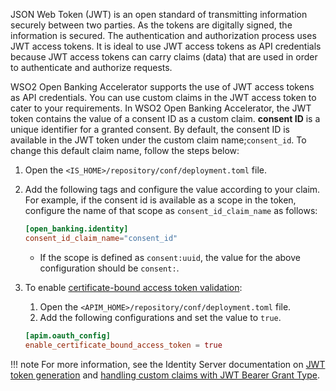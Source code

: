 JSON Web Token (JWT) is an open standard of transmitting information securely between two parties. As the tokens 
are digitally signed, the information is secured. The authentication and authorization process uses JWT access tokens. 
It is ideal to use JWT access tokens as API credentials because JWT access tokens can carry claims (data) that are used 
in order to authenticate and authorize requests.

WSO2 Open Banking Accelerator supports the use of JWT access tokens as API credentials. You can use custom claims in the 
JWT access token to cater to your requirements. In WSO2 Open Banking Accelerator, the JWT token contains the value of a 
consent ID as a custom claim. **consent ID** is a unique identifier for a granted consent. By default, the consent ID is 
available in the JWT token under the custom claim name;`consent_id`. To change this default claim name, follow the steps 
below:

1. Open the `<IS_HOME>/repository/conf/deployment.toml` file.
2. Add the following tags and configure the value according to your claim. For example, if the consent id is available 
as a scope in the token, configure the name of that scope as `consent_id_claim_name` as follows: 

    ``` toml
    [open_banking.identity]
    consent_id_claim_name="consent_id"
    ```
   
   - If the scope is defined as `consent:uuid`, the value for the above configuration should be `consent:`.
   
3. To enable [certificate-bound access token validation](/learn/token-authentication#certificate-bound-access-tokens):

    1. Open the `<APIM_HOME>/repository/conf/deployment.toml` file.
    2. Add the following configurations and set the value to `true`.
    ``` toml
    [apim.oauth_config]
    enable_certificate_bound_access_token = true
    ```
   
!!! note
    For more information, see the Identity Server documentation on [JWT token generation](https://is.docs.wso2.com/en/latest/learn/jwt-token-generation/#jwt-token-generation) 
    and [handling custom claims with JWT Bearer Grant Type](https://is.docs.wso2.com/en/latest/learn/handling-custom-claims-with-the-jwt-bearer-grant-type/#handling-custom-claims-with-the-jwt-bearer-grant-type).
